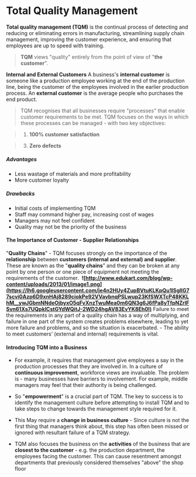 # Total Quality Management
**Total quality management (TQM)** is the continual process of detecting and reducing or eliminating errors in manufacturing, streamlining supply chain management, improving the customer experience, and ensuring that employees are up to speed with training.

>**TQM** views "quality" entirely from the point of view of "**the customer**".

**Internal and External Customers**
A business's **internal customer** is someone like a production employee working at the end of the production line, being the customer of the employees involved in the earlier production process.
An **external customer** is the average people who purchases the end product.

> TQM recognises that all businesses require "processes" that enable customer requirements to be met. TQM focuses on the ways in which these processes can be managed - with two key objectives:

> 1.  **100% customer satisfaction**

> 3.  **Zero defects**

##### Advantages
- Less wastage of materials and more profitability
- More customer loyalty

##### Drawbacks
- Initial costs of implementing TQM
- Staff may command higher pay, increasing cost of wages
- Managers may not feel confident
- Quality may not be the priority of the business

#### **The Importance of Customer - Supplier Relationships** 
"**Quality Chains**" - TQM focuses strongly on the importance of the **relationship** between **customers (internal and external) and supplier**. These are known as the "**quality chains**” and they can be broken at any point by one person or one piece of equipment not meeting the requirements of the customer. 
**![http://www.edukart.com/blog/wp-content/uploads/2013/01/image1.png](https://lh6.googleusercontent.com/je4n2HUy4ZupBVtuKLKpQu1lSglIG77scvi0Azp6D9xnHAj8289ciokPe92VVavbnqPSLwup23KfSWXTcP48KKLhM__ywJGbmNNdeOjbyxO5qFvXnzTwuMea0m6QN3g6J6fPa8yTfpNZrlFSvn61Xs7UQpklCstGYdWQitJ-2WD24hgAV83EvYK8Eh0l)**
Failure to meet the requirements in any part of a quality chain has a way of multiplying, and failure in one part of the system creates problems elsewhere, leading to yet more failure and problems, and so the situation is exacerbated. - The ability to meet customers’ (external and internal) requirements is vital.

#### **Introducing TQM into a Business**
-   For example, it requires that management give employees a say in the production processes that they are involved in. In a culture of **continuous improvement**, workforce views are invaluable. The problem is - many businesses have barriers to involvement. For example, middle managers may feel that their authority is being challenged.

-   So "**empowerment**" is a crucial part of TQM. The key to success is to identify the management culture before attempting to install TQM and to take steps to change towards the management style required for it. 
-   This May require a **change in business culture** - Since culture is not the first thing that managers think about, this step has often been missed or ignored with resultant failure of a TQM strategy.
-   TQM also focuses the business on the **activities** of the business that are **closest to the customer** - e.g. the production department, the employees facing the customer. This can cause resentment amongst departments that previously considered themselves "above" the shop floor
